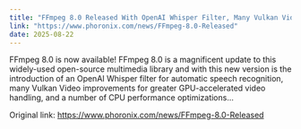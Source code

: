 ```yaml
---
title: "FFmpeg 8.0 Released With OpenAI Whisper Filter, Many Vulkan Video Improvements"
link: "https://www.phoronix.com/news/FFmpeg-8.0-Released"
date: 2025-08-22
---
```


FFmpeg 8.0 is now available! FFmpeg 8.0 is a magnificent update to this widely-used open-source multimedia library and with this new version is the introduction of an OpenAI Whisper filter for automatic speech recognition, many Vulkan Video improvements for greater GPU-accelerated video handling, and a number of CPU performance optimizations...

Original link: https://www.phoronix.com/news/FFmpeg-8.0-Released